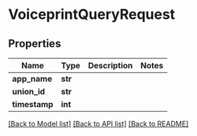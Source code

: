 # VoiceprintQueryRequest

## Properties
Name | Type | Description | Notes
------------ | ------------- | ------------- | -------------
**app_name** | **str** |  | 
**union_id** | **str** |  | 
**timestamp** | **int** |  | 

[[Back to Model list]](../README.md#documentation-for-models) [[Back to API list]](../README.md#documentation-for-api-endpoints) [[Back to README]](../README.md)


